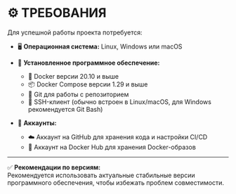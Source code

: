 # ⚙️ ТРЕБОВАНИЯ

Для успешной работы проекта потребуется:

- 🖥 **Операционная система:** Linux, Windows или macOS

- 💾 **Установленное программное обеспечение:**
  - 🐳 Docker версии 20.10 и выше  
  - 📦 Docker Compose версии 1.29 и выше  
  - 🔧 Git для работы с репозиторием  
  - 🔐 SSH-клиент (обычно встроен в Linux/macOS, для Windows рекомендуется Git Bash)

- 👤 **Аккаунты:**
  - ☁️ Аккаунт на GitHub для хранения кода и настройки CI/CD  
  - 🐋 Аккаунт на Docker Hub для хранения Docker-образов

---

✅ **Рекомендации по версиям:**  
Рекомендуется использовать актуальные стабильные версии программного обеспечения, чтобы избежать проблем совместимости.
